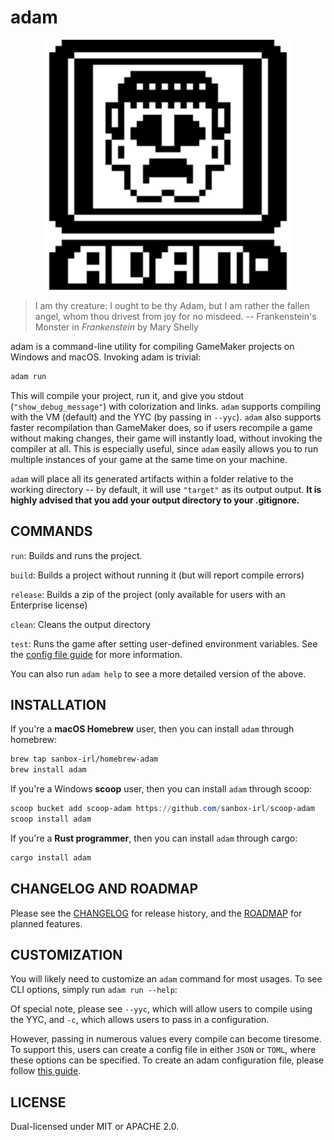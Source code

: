 # adam

<p align="center">
  <img width="400" height="400" src=assets/adam-200x200.png>
</p>

> I am thy creature: I ought to be thy Adam, but I am rather the fallen angel, whom thou drivest from joy for no misdeed.
> -- Frankenstein's Monster in *Frankenstein* by Mary Shelly

adam is a command-line utility for compiling GameMaker projects on Windows and macOS. Invoking adam is trivial:

```sh
adam run
```

This will compile your project, run it, and give you stdout (`"show_debug_message"`) with colorization and links. `adam` supports compiling with the VM (default) and the YYC (by passing in `--yyc`). `adam` also supports faster recompilation than GameMaker does, so if users recompile a game without making changes, their game will instantly load, without invoking the compiler at all. This is especially useful, since `adam` easily allows you to run multiple instances of your game at the same time on your machine.

`adam` will place all its generated artifacts within a folder relative to the working directory -- by default, it will use `"target"` as its output output. **It is highly advised that you add your output directory to your .gitignore.**

## COMMANDS

`run`: Builds and runs the project.

`build`: Builds a project without running it (but will report compile errors)

`release`: Builds a zip of the project (only available for users with an Enterprise license)

`clean`: Cleans the output directory

`test`: Runs the game after setting user-defined environment variables. See the [config file guide](docs/CONFIG_FILE_GUIDE.md) for more information.

You can also run `adam help` to see a more detailed version of the above.

## INSTALLATION

If you're a **macOS Homebrew** user, then you can install `adam` through homebrew:

```sh
brew tap sanbox-irl/homebrew-adam
brew install adam
```

If you're a Windows **scoop** user, then you can install `adam` through scoop:

```ps1
scoop bucket add scoop-adam https://github.com/sanbox-irl/scoop-adam
scoop install adam
```

If you're a **Rust programmer**, then you can install `adam` through cargo:

```sh
cargo install adam
```

## CHANGELOG AND ROADMAP

Please see the [CHANGELOG](CHANGELOG.md) for release history, and the [ROADMAP](ROADMAP.md) for planned features.

## CUSTOMIZATION

You will likely need to customize an `adam` command for most usages. To see CLI options, simply run `adam run --help`:

Of special note, please see `--yyc`, which will allow users to compile using the YYC, and `-c`, which allows users to pass in a configuration.

However, passing in numerous values every compile can become tiresome. To support this, users can create a config file in either `JSON` or `TOML`, where these options can be specified. To create an adam configuration file, please follow [this guide](docs/CONFIG_FILE_GUIDE.md).

## LICENSE

Dual-licensed under MIT or APACHE 2.0.
